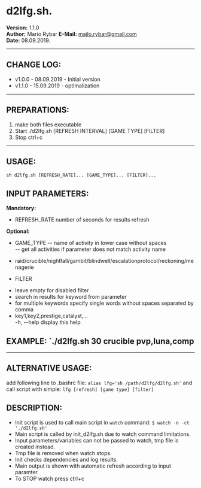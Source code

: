 # d2lfg.sh.                         
 **Version:** 1.1.0           
**Author:** Mario Rybar 
**E-Mail:** majlo.rybar@gmail.com         
 **Date:** 08.09.2019. 

 --------------------------------------------------------------------  
## CHANGE LOG:  

* v1.0.0 - 08.09.2019 - Initial version  
* v1.1.0 - 15.09.2019 - optimalization     

-------------------------------------------------------------------------------- 
## PREPARATIONS:         
       
1. make both files executable         
2. Start ./d2lfg.sh [REFRESH INTERVAL] [GAME TYPE] [FILTER]               
3. Stop ctrl+c    
------------------------------------------------------------------------------   
## USAGE: 
 `sh d2lfg.sh [REFRESH_RATE]... [GAME_TYPE]... [FILTER]... `

## INPUT PARAMETERS:  
**Mandatory:**  
 * REFRESH_RATE number of seconds for results refresh         

**Optional:**    
 * GAME_TYPE 
-- name of activity in lower case without spaces   
-- get all activities if parameter does not match activity name   
- raid/crucible/nightfall/gambit/blindwell/escalationprotocol/reckoning/menagerie  

 * FILTER
- leave empty for disabled filter   
- search in results for keyword from parameter                    
- for multiple keywords specify single words without spaces separated by comma   
- key1,key2,prestige,catalyst,...   
 -h, --help display this help          
       
## EXAMPLE:  `./d2lfg.sh 30 crucible pvp,luna,comp 
 ---------------------------------------------------------------------------------
## ALTERNATIVE USAGE:  
add following line to .bashrc file: `alias lfg='sh /path/d2lfg/d2lfg.sh'`  and call script with simple: `lfg [refresh] [game type] [filter]`  

## DESCRIPTION:  
- Init script is used to call main script in `watch` command:  `$ watch -n -ct './d2lfg.sh'`   
- Main script is called by init_d2lfg.sh due to watch command limitations.  
- Input parameters/variables can not be passed to watch, tmp file is created instead.  
- Tmp file is removed when watch stops.  
- Init checks dependencies and log results.  
- Main output is shown with automatic refresh according to input paramter.  
- To STOP watch press ctrl+c